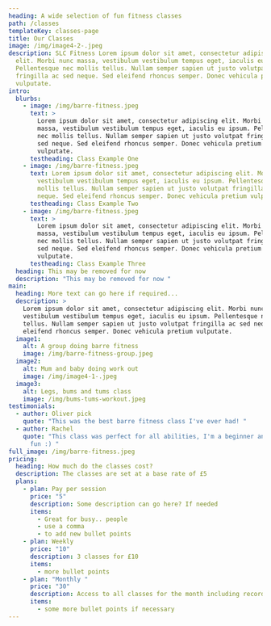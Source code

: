 ```yaml
---
heading: A wide selection of fun fitness classes
path: /classes
templateKey: classes-page
title: Our Classes
image: /img/image4-2-.jpeg
description: SLC Fitness Lorem ipsum dolor sit amet, consectetur adipiscing
  elit. Morbi nunc massa, vestibulum vestibulum tempus eget, iaculis eu ipsum.
  Pellentesque nec mollis tellus. Nullam semper sapien ut justo volutpat
  fringilla ac sed neque. Sed eleifend rhoncus semper. Donec vehicula pretium
  vulputate.
intro:
  blurbs:
    - image: /img/barre-fitness.jpeg
      text: >
        Lorem ipsum dolor sit amet, consectetur adipiscing elit. Morbi nunc
        massa, vestibulum vestibulum tempus eget, iaculis eu ipsum. Pellentesque
        nec mollis tellus. Nullam semper sapien ut justo volutpat fringilla ac
        sed neque. Sed eleifend rhoncus semper. Donec vehicula pretium
        vulputate.
      testheading: Class Example One
    - image: /img/barre-fitness.jpeg
      text: Lorem ipsum dolor sit amet, consectetur adipiscing elit. Morbi nunc massa,
        vestibulum vestibulum tempus eget, iaculis eu ipsum. Pellentesque nec
        mollis tellus. Nullam semper sapien ut justo volutpat fringilla ac sed
        neque. Sed eleifend rhoncus semper. Donec vehicula pretium vulputate.
      testheading: Class Example Two
    - image: /img/barre-fitness.jpeg
      text: >
        Lorem ipsum dolor sit amet, consectetur adipiscing elit. Morbi nunc
        massa, vestibulum vestibulum tempus eget, iaculis eu ipsum. Pellentesque
        nec mollis tellus. Nullam semper sapien ut justo volutpat fringilla ac
        sed neque. Sed eleifend rhoncus semper. Donec vehicula pretium
        vulputate.
      testheading: Class Example Three
  heading: This may be removed for now
  description: "This may be removed for now "
main:
  heading: More text can go here if required...
  description: >
    Lorem ipsum dolor sit amet, consectetur adipiscing elit. Morbi nunc massa,
    vestibulum vestibulum tempus eget, iaculis eu ipsum. Pellentesque nec mollis
    tellus. Nullam semper sapien ut justo volutpat fringilla ac sed neque. Sed
    eleifend rhoncus semper. Donec vehicula pretium vulputate.
  image1:
    alt: A group doing barre fitness
    image: /img/barre-fitness-group.jpeg
  image2:
    alt: Mum and baby doing work out
    image: /img/image4-1-.jpeg
  image3:
    alt: Legs, bums and tums class
    image: /img/bums-tums-workout.jpeg
testimonials:
  - author: Oliver pick
    quote: "This was the best barre fitness class I've ever had! "
  - author: Rachel
    quote: "This class was perfect for all abilities, I'm a beginner and had great
      fun :) "
full_image: /img/barre-fitness.jpeg
pricing:
  heading: How much do the classes cost?
  description: The classes are set at a base rate of £5
  plans:
    - plan: Pay per session
      price: "5"
      description: Some description can go here? If needed
      items:
        - Great for busy.. people
        - use a comma
        - to add new bullet points
    - plan: Weekly
      price: "10"
      description: 3 classes for £10
      items:
        - more bullet points
    - plan: "Monthly "
      price: "30"
      description: Access to all classes for the month including recordimgs
      items:
        - some more bullet points if necessary
---
```

